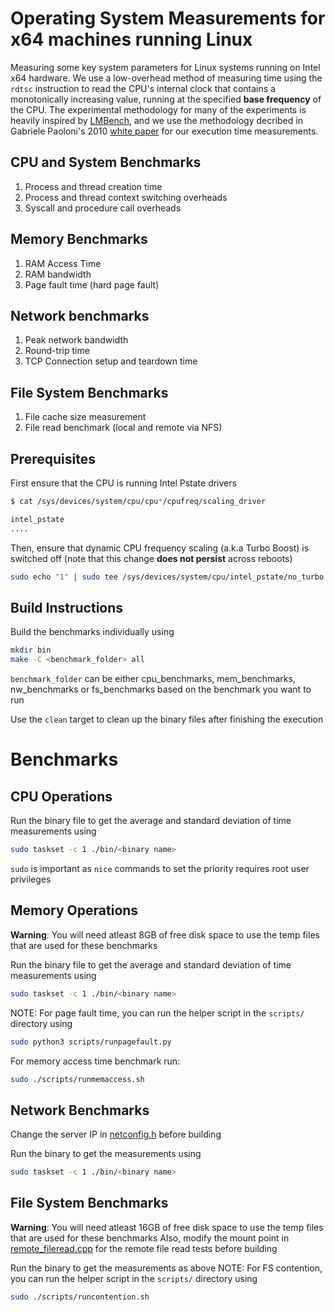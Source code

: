 # Operating System Measurements for x64 machines running Linux
Measuring some key system parameters for Linux systems running on Intel x64 hardware. We use a low-overhead method of measuring time using the ```rdtsc``` instruction to read the CPU's internal clock that contains a monotonically increasing value, running at the specified **base frequency** of the CPU. The experimental methodology for many of the experiments is heavily inspired by [LMBench](https://www.usenix.org/legacy/publications/library/proceedings/sd96/full_papers/mcvoy.pdf), and we use the methodology decribed in Gabriele Paoloni's 2010 [white paper](https://github.com/tpn/pdfs/blob/master/How%20to%20Benchmark%20Code%20Execution%20Times%20on%20Intel%20IA-32%20and%20IA-64%20Instruction%20Set%20Architectures%20-%20September%2C%202010%20(324264-001).pdf) for our execution time measurements.

## CPU and System Benchmarks
1. Process and thread creation time
2. Process and thread context switching overheads
3. Syscall and procedure call overheads

## Memory Benchmarks
1. RAM Access Time
2. RAM bandwidth
3. Page fault time (hard page fault)

## Network benchmarks
1. Peak network bandwidth
2. Round-trip time
3. TCP Connection setup and teardown time

## File System Benchmarks
1. File cache size measurement
2. File read benchmark (local and remote via NFS)

## Prerequisites 

First ensure that the CPU is running Intel Pstate drivers

```bash
$ cat /sys/devices/system/cpu/cpu*/cpufreq/scaling_driver

intel_pstate
....
```

Then, ensure that dynamic CPU frequency scaling (a.k.a Turbo Boost) is switched off (note that this change **does not persist** across reboots)

```bash
sudo echo "1" | sudo tee /sys/devices/system/cpu/intel_pstate/no_turbo
```

## Build Instructions
Build the benchmarks individually using 
```bash
mkdir bin
make -C <benchmark_folder> all
```
```benchmark_folder``` can be either cpu_benchmarks, mem_benchmarks, nw_benchmarks or fs_benchmarks based on the benchmark you want to run 

Use the ```clean``` target to clean up the binary files after finishing the execution

# Benchmarks

## CPU Operations

Run the binary file to get the average and standard deviation of time measurements using 

```bash
sudo taskset -c 1 ./bin/<binary name> 
```

```sudo``` is important as ```nice``` commands to set the priority requires root user privileges

## Memory Operations
**Warning**: You will need atleast 8GB of free disk space to use the temp files that are used for these benchmarks

Run the binary file to get the average and standard deviation of time measurements using 

```bash
sudo taskset -c 1 ./bin/<binary name> 
```

NOTE: For page fault time, you can run the helper script in the ```scripts/``` directory using

```bash
sudo python3 scripts/runpagefault.py
```

For memory access time benchmark run:
```bash
sudo ./scripts/runmemaccess.sh
```

## Network Benchmarks

Change the server IP in [netconfig.h](https://github.com/ucsd-cse221-fa24/cse221-team-4/blob/main/nw_benchmarks/netconfig.h) before building

Run the binary to get the measurements using

```bash
sudo taskset -c 1 ./bin/<binary name> 
```

## File System Benchmarks

**Warning**: You will need atleast 16GB of free disk space to use the temp files that are used for these benchmarks
Also, modify the mount point in [remote_fileread.cpp](https://github.com/ucsd-cse221-fa24/cse221-team-4/blob/main/fs_benchmarks/remote_fileread.cpp) for the remote 
file read tests before building

Run the binary to get the measurements as above
NOTE: For FS contention, you can run the helper script in the ```scripts/``` directory using

```bash
sudo ./scripts/runcontention.sh
```